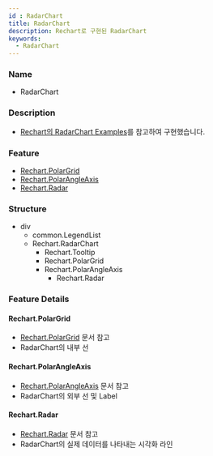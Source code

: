 ```yaml
---
id : RadarChart
title: RadarChart
description: Rechart로 구현된 RadarChart
keywords:
  - RadarChart
---
```


### Name
* RadarChart

### Description
* [Rechart의 RadarChart Examples](https://recharts.org/en-US/examples/SimpleRadarChart)를 참고하여 구현했습니다.

### Feature
  - [Rechart.PolarGrid](#Rechart.PolarGrid)
  - [Rechart.PolarAngleAxis](#Rechart.PolarAngleAxis)
  - [Rechart.Radar](#Rechart.Radar)
### Structure
  - div
    - common.LegendList
    - Rechart.RadarChart
      - Rechart.Tooltip
      - Rechart.PolarGrid
      - Rechart.PolarAngleAxis
        - Rechart.Radar

### Feature Details

#### Rechart.PolarGrid
- [Rechart.PolarGrid](https://recharts.org/en-US/api/PolarGrid) 문서 참고
- RadarChart의 내부 선

#### Rechart.PolarAngleAxis
- [Rechart.PolarAngleAxis](https://recharts.org/en-US/api/PolarAngleAxis) 문서 참고
- RadarChart의 외부 선 및 Label

#### Rechart.Radar
- [Rechart.Radar](https://recharts.org/en-US/api/Radar) 문서 참고
- RadarChart의 실제 데이터를 나타내는 시각화 라인
